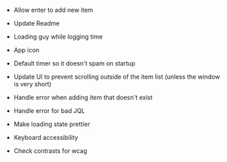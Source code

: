 * Allow enter to add new item
* Update Readme
* Loading guy while logging time
* App icon
* Default timer so it doesn't spam on startup

* Update UI to prevent scrolling outside of the item list (unless the window is very short)
* Handle error when adding item that doesn't exist
* Handle error for bad JQL
* Make loading state prettier
* Keyboard accessibility
* Check contrasts for wcag